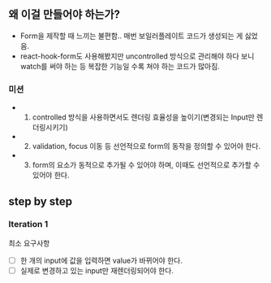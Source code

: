 ## 왜 이걸 만들어야 하는가?

- Form을 제작할 때 느끼는 불편함.. 매번 보일러플레이트 코드가 생성되는 게 싫었음.
- react-hook-form도 사용해봤지만 uncontrolled 방식으로 관리해야 하다 보니 watch를 써야 하는 등 복잡한 기능일 수록 쳐야 하는 코드가 많아짐.

### 미션

- 1. controlled 방식을 사용하면서도 렌더링 효율성을 높이기(변경되는 Input만 렌더링시키기)
- 2. validation, focus 이동 등 선언적으로 form의 동작을 정의할 수 있어야 한다.
- 3. form의 요소가 동적으로 추가될 수 있어야 하며, 이때도 선언적으로 추가할 수 있어야 한다.

## step by step

### Iteration 1

최소 요구사항

- [ ] 한 개의 input에 값을 입력하면 value가 바뀌어야 한다.
- [ ] 실제로 변경하고 있는 input만 재렌더링되어야 한다.
